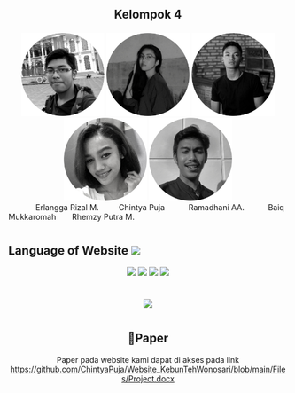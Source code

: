 
## <p align="center"><b>Kelompok 4</b></p>

<div align="center">
  
   <img src="https://github.com/Erlangga-stonks/About_me_KebunTehWonosari/blob/main/photos/er.png" width="150px">
  <img src="https://github.com/Erlangga-stonks/About_me_KebunTehWonosari/blob/main/photos/tya.png" width="150px">
  <img src="https://github.com/Erlangga-stonks/About_me_KebunTehWonosari/blob/main/photos/rama.png" width="150px">
  <img src="https://github.com/Erlangga-stonks/About_me_KebunTehWonosari/blob/main/photos/putri.png" width="150px">
  <img src="https://github.com/Erlangga-stonks/About_me_KebunTehWonosari/blob/main/photos/rhemzy.png" width="150px">
</div>  


  <tr>
    <th float="left" width="100px">&ensp;&ensp;&ensp;&ensp;&ensp;&ensp;&ensp;Erlangga Rizal M. &ensp;&ensp;&ensp;&ensp; Chintya Puja &ensp;&ensp;&ensp;&ensp;&ensp; Ramadhani AA. &ensp;&ensp;&ensp;&ensp;&ensp; Baiq Mukkaromah &ensp;&ensp;&ensp; Rhemzy Putra M.</th>
  </tr>

  
  #
  
  ## Language of Website <img src="https://i.pinimg.com/originals/b5/01/3d/b5013de0baec1cb12e8e6975fa7b5eb2.gif" width="100px">
  <div align="center">
  <img src="https://img.shields.io/badge/Windows-0078D6?style=for-the-badge&logo=windows&logoColor=white">
  <img src="https://img.shields.io/badge/HTML-239120?style=for-the-badge&logo=html5&logoColor=white">
  <img src="https://img.shields.io/badge/CSS-239120?&style=for-the-badge&logo=css3&logoColor=white">
  <img src="https://img.shields.io/badge/JavaScript-F7DF1E?style=for-the-badge&logo=javascript&logoColor=black">
 
  #
  
  <div align="center">
  <img src="https://github-readme-stats.vercel.app/api/top-langs/?username=Erlangga-stonks&theme=blue-green">
  </div>
 
  #
  
  ## 📑Paper
  
  Paper pada website kami dapat di akses pada link https://github.com/ChintyaPuja/Website_KebunTehWonosari/blob/main/Files/Project.docx
  
  
